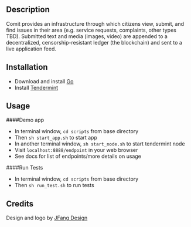 ## Description
Comit provides an infrastructure through which citizens view, submit, and find issues in their area (e.g. service requests, complaints, other types TBD). Submitted text and media (images, video) are appended to a decentralized, censorship-resistant ledger (the blockchain) and sent to a live application feed.

## Installation
- Download and install [Go](https://golang.org/dl/)
- Install [Tendermint](https://github.com/tendermint/tendermint/wiki/Installation)

## Usage
####Demo app
- In terminal window, `cd scripts` from base directory
- Then `sh start_app.sh` to start app
- In another terminal window, `sh start_node.sh` to start tendermint node
- Visit `localhost:8888/endpoint` in your web browser
- See docs for list of endpoints/more details on usage

####Run Tests 
- In terminal window, `cd scripts` from base directory
- Then `sh run_test.sh` to run tests

## Credits 
Design and logo by [JFang Design](http://www.jjessfang.com/)


